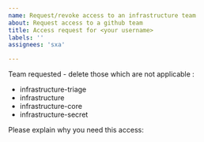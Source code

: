 ```yaml
---
name: Request/revoke access to an infrastructure team
about: Request access to a github team
title: Access request for <your username>
labels: ''
assignees: 'sxa'

---
```

Team requested - delete those which are not applicable :

- infrastructure-triage
- infrastructure
- infrastructure-core
- infrastructure-secret

Please explain why you need this access:
